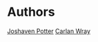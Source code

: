 <!-- TITLE: Authors -->
<!-- SUBTITLE: A list of wiki authors and contributors -->

# Authors
[Joshaven Potter](/authors/joshaven-potter)
[Carlan Wray](/authors/carlan-wray)